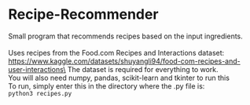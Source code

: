 # Recipe-Recommender
Small program that recommends recipes based on the input ingredients.\
\
Uses recipes from the Food.com Recipes and Interactions dataset: https://www.kaggle.com/datasets/shuyangli94/food-com-recipes-and-user-interactions\
The dataset is required for everything to work.\
You will also need numpy, pandas, scikit-learn and tkinter to run this\
To run, simply enter this in the directory where the .py file is:\
```python3 recipes.py```



